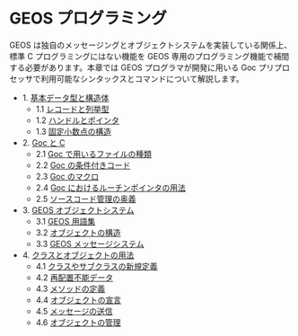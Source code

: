 # GEOS プログラミング

GEOS は独自のメッセージングとオブジェクトシステムを実装している関係上、標準 C プログラミングにはない機能を GEOS 専用のプログラミング機能で補間する必要があります。本章では GEOS プログラマが開発に用いる Goc プリプロセッサで利用可能なシンタックスとコマンドについて解説します。

* 1\. [基本データ型と構造体](GOCLanguage_1_jp.md)
  * 1.1 [レコードと列挙型](GOCLanguage_2_jp.md)
  * 1.2 [ハンドルとポインタ](GOCLanguage_3_jp.md)
  * 1.3 [固定小数点の構造](GOCLanguage_4_jp.md)
* 2\. [Goc と C](GOCLanguage_5_jp.md)
  * 2.1 [Goc で用いるファイルの種類](GOCLanguage_6_jp.md)
  * 2.2 [Goc の条件付きコード](GOCLanguage_7_jp.md)
  * 2.3 [Goc のマクロ](GOCLanguage_8_jp.md)
  * 2.4 [Goc におけるルーチンポインタの用法](GOCLanguage_9_jp.md)
  * 2.5 [ソースコード管理の奥義](GOCLanguage_a_jp.md)
* 3\. [GEOS オブジェクトシステム](GOCLanguage_b_jp.md)
  * 3.1 [GEOS 用語集](GOCLanguage_c_jp.md)
  * 3.2 [オブジェクトの構造](GOCLanguage_d_jp.md)
  * 3.3 [GEOS メッセージシステム](GOCLanguage_e_jp.md)
* 4\. [クラスとオブジェクトの用法](GOCLanguage_f_jp.md)
  * 4.1 [クラスやサブクラスの新規定義](GOCLanguage_10_jp.md)
  * 4.2 [再配置不能データ](GOCLanguage_11_jp.md)
  * 4.3 [メソッドの定義](GOCLanguage_12_jp.md)
  * 4.4 [オブジェクトの宣言](GOCLanguage_13_jp.md)
  * 4.5 [メッセージの送信](GOCLanguage_14_jp.md)
  * 4.6 [オブジェクトの管理](GOCLanguage_15_jp.md)

